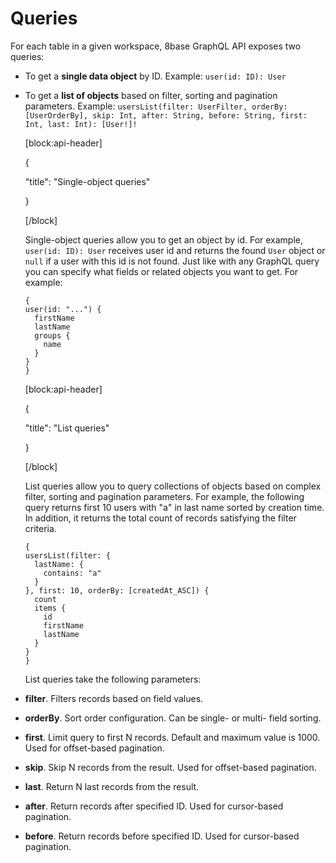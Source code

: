 # Queries

For each table in a given workspace, 8base GraphQL API exposes two queries:

* To get a **single data object** by ID. Example: `user(id: ID): User`
* To get a **list of objects** based on filter, sorting and pagination parameters. Example: `usersList(filter: UserFilter, orderBy: [UserOrderBy], skip: Int, after: String, before: String, first: Int, last: Int): [User!]!`

  \[block:api-header\]

  {

  "title": "Single-object queries"

  }

  \[/block\]

  Single-object queries allow you to get an object by id. For example, `user(id: ID): User` receives user id and returns the found `User` object or `null` if a user with this id is not found. Just like with any GraphQL query you can specify what fields or related objects you want to get. For example:

  ```text
  {
  user(id: "...") {
    firstName
    lastName
    groups {
      name
    }
  }
  }
  ```

  \[block:api-header\]

  {

  "title": "List queries"

  }

  \[/block\]

  List queries allow you to query collections of objects based on complex filter, sorting and pagination parameters. For example, the following query returns first 10 users with "a" in last name sorted by creation time. In addition, it returns the total count of records satisfying the filter criteria.

  ```text
  {
  usersList(filter: {
    lastName: {
      contains: "a"
    }
  }, first: 10, orderBy: [createdAt_ASC]) {
    count
    items {
      id
      firstName
      lastName
    }
  }
  }
  ```

  List queries take the following parameters:

* **filter**. Filters records based on field values.
* **orderBy**. Sort order configuration. Can be single- or multi- field sorting.
* **first**. Limit query to first N records. Default and maximum value is 1000. Used for offset-based pagination.
* **skip**. Skip N records from the result. Used for offset-based pagination.
* **last**. Return N last records from the result.
* **after**. Return records after specified ID. Used for cursor-based pagination.
* **before**. Return records before specified ID. Used for cursor-based pagination.

